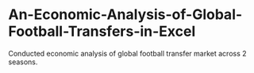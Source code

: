 # An-Economic-Analysis-of-Global-Football-Transfers-in-Excel
Conducted economic analysis of global football transfer market across 2 seasons.
